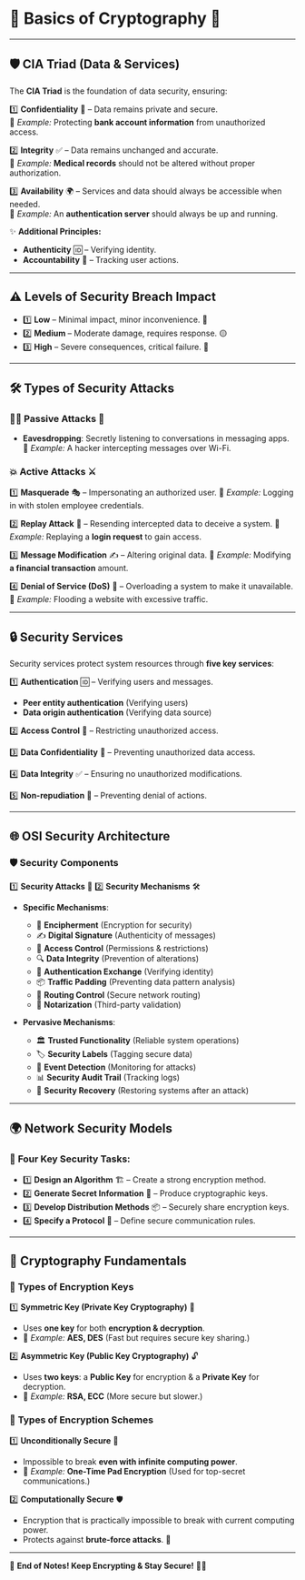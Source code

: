 # 🔐 **Basics of Cryptography** 🚀

---

## 🛡️ **CIA Triad (Data & Services)**

The **CIA Triad** is the foundation of data security, ensuring:

1️⃣ **Confidentiality** 🔏 – Data remains private and secure.  
 📌 _Example:_ Protecting **bank account information** from unauthorized access.

2️⃣ **Integrity** ✅ – Data remains unchanged and accurate.  
 📌 _Example:_ **Medical records** should not be altered without proper authorization.

3️⃣ **Availability** 🌍 – Services and data should always be accessible when needed.  
 📌 _Example:_ An **authentication server** should always be up and running.

✨ **Additional Principles:**

- **Authenticity** 🆔 – Verifying identity.
- **Accountability** 📝 – Tracking user actions.

---

## ⚠️ **Levels of Security Breach Impact**

- 1️⃣ **Low** – Minimal impact, minor inconvenience. 🔵
- 2️⃣ **Medium** – Moderate damage, requires response. 🟡
- 3️⃣ **High** – Severe consequences, critical failure. 🔴

---

## 🛠️ **Types of Security Attacks**

### 🕵️‍♂️ **Passive Attacks** 🔎

- **Eavesdropping**: Secretly listening to conversations in messaging apps.  
  📌 _Example:_ A hacker intercepting messages over Wi-Fi.

### 💥 **Active Attacks** ⚔️

1️⃣ **Masquerade** 🎭 – Impersonating an authorized user.
📌 _Example:_ Logging in with stolen employee credentials.

2️⃣ **Replay Attack** 🔁 – Resending intercepted data to deceive a system.
📌 _Example:_ Replaying a **login request** to gain access.

3️⃣ **Message Modification** ✍️ – Altering original data.
📌 _Example:_ Modifying **a financial transaction** amount.

4️⃣ **Denial of Service (DoS)** 🚫 – Overloading a system to make it unavailable.
📌 _Example:_ Flooding a website with excessive traffic.

---

## 🔒 **Security Services**

Security services protect system resources through **five key services**:

1️⃣ **Authentication** 🆔 – Verifying users and messages.

- **Peer entity authentication** (Verifying users)
- **Data origin authentication** (Verifying data source)

2️⃣ **Access Control** 🚪 – Restricting unauthorized access.

3️⃣ **Data Confidentiality** 🔏 – Preventing unauthorized data access.

4️⃣ **Data Integrity** ✅ – Ensuring no unauthorized modifications.

5️⃣ **Non-repudiation** 🧾 – Preventing denial of actions.

---

## 🌐 **OSI Security Architecture**

### 🛡️ **Security Components**

1️⃣ **Security Attacks** 🚨
2️⃣ **Security Mechanisms** 🛠️

- **Specific Mechanisms**:

  - 🔐 **Encipherment** (Encryption for security)
  - ✍️ **Digital Signature** (Authenticity of messages)
  - 🔑 **Access Control** (Permissions & restrictions)
  - 🔍 **Data Integrity** (Prevention of alterations)
  - 🔄 **Authentication Exchange** (Verifying identity)
  - 📦 **Traffic Padding** (Preventing data pattern analysis)
  - 📡 **Routing Control** (Secure network routing)
  - 📝 **Notarization** (Third-party validation)

- **Pervasive Mechanisms**:
  - 🏛️ **Trusted Functionality** (Reliable system operations)
  - 🏷️ **Security Labels** (Tagging secure data)
  - 🚨 **Event Detection** (Monitoring for attacks)
  - 📊 **Security Audit Trail** (Tracking logs)
  - 🔄 **Security Recovery** (Restoring systems after an attack)

---

## 🌍 **Network Security Models**

### 🔹 **Four Key Security Tasks:**

- 1️⃣ **Design an Algorithm** 🏗️ – Create a strong encryption method.
- 2️⃣ **Generate Secret Information** 🔑 – Produce cryptographic keys.
- 3️⃣ **Develop Distribution Methods** 📦 – Securely share encryption keys.
- 4️⃣ **Specify a Protocol** 📜 – Define secure communication rules.

---

## 🔑 **Cryptography Fundamentals**

### 🔹 **Types of Encryption Keys**

1️⃣ **Symmetric Key (Private Key Cryptography)** 🔐

- Uses **one key** for both **encryption & decryption**.
- 📌 _Example:_ **AES, DES** (Fast but requires secure key sharing.)

2️⃣ **Asymmetric Key (Public Key Cryptography)** 🔓

- Uses **two keys**: a **Public Key** for encryption & a **Private Key** for decryption.
- 📌 _Example:_ **RSA, ECC** (More secure but slower.)

### 🔹 **Types of Encryption Schemes**

1️⃣ **Unconditionally Secure** 🔏

- Impossible to break **even with infinite computing power**.
- 📌 _Example:_ **One-Time Pad Encryption** (Used for top-secret communications.)

2️⃣ **Computationally Secure** 🛡️

- Encryption that is practically impossible to break with current computing power.
- Protects against **brute-force attacks**. 🔐

---

🚀 **End of Notes! Keep Encrypting & Stay Secure!** 🔐✨
